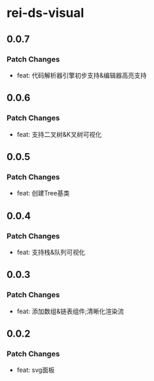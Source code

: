 # rei-ds-visual

## 0.0.7

### Patch Changes

- feat: 代码解析器引擎初步支持&编辑器高亮支持

## 0.0.6

### Patch Changes

- feat: 支持二叉树&K叉树可视化

## 0.0.5

### Patch Changes

- feat: 创建Tree基类

## 0.0.4

### Patch Changes

- feat: 支持栈&队列可视化

## 0.0.3

### Patch Changes

- feat: 添加数组&链表组件;清晰化渲染流

## 0.0.2

### Patch Changes

- feat: svg面板
